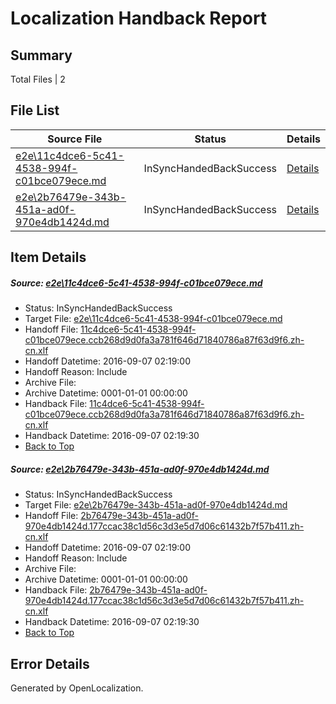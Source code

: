 # <a name='report-top'></a> Localization Handback Report

## Summary
 Total Files | 2

## File List
 Source File | Status | Details 
 ----------- | ------ | ------- 
 [e2e\11c4dce6-5c41-4538-994f-c01bce079ece.md](https://github.com/OpenLocalizationTestOrg/ol-test0/blob/fdc76baf6786daad0f479ec1a23ec1df130e91b7/e2e/11c4dce6-5c41-4538-994f-c01bce079ece.md) | InSyncHandedBackSuccess | [Details](#79d3df7908e84cf2aecceeb5a796e35e0279ba8a2)
 [e2e\2b76479e-343b-451a-ad0f-970e4db1424d.md](https://github.com/OpenLocalizationTestOrg/ol-test0/blob/fdc76baf6786daad0f479ec1a23ec1df130e91b7/e2e/2b76479e-343b-451a-ad0f-970e4db1424d.md) | InSyncHandedBackSuccess | [Details](#4d814d73c16d86f49b8c8db468aed56da5460c2e3)

## Item Details
##### <a name='79d3df7908e84cf2aecceeb5a796e35e0279ba8a2'></a> Source: [e2e\11c4dce6-5c41-4538-994f-c01bce079ece.md](https://github.com/OpenLocalizationTestOrg/ol-test0/blob/fdc76baf6786daad0f479ec1a23ec1df130e91b7/e2e/11c4dce6-5c41-4538-994f-c01bce079ece.md)
* Status: InSyncHandedBackSuccess
* Target File: [e2e\11c4dce6-5c41-4538-994f-c01bce079ece.md](https://github.com/OpenLocalizationTestOrg/ol-test0-zhcn/blob/aff12505759ea1e508e801be39ad92e454cd72c8/e2e/11c4dce6-5c41-4538-994f-c01bce079ece.md)
* Handoff File: [11c4dce6-5c41-4538-994f-c01bce079ece.ccb268d9d0fa3a781f646d71840786a87f63d9f6.zh-cn.xlf](https://github.com/OpenLocalizationTestOrg/ol-test0-handoff/blob/bc98547bfd228c9c62dad83f9001acd25bb889a2/ol-handoff/OpenLocalizationTestOrg/ol-test0-zhcn/ci/ht/11c4dce6-5c41-4538-994f-c01bce079ece.ccb268d9d0fa3a781f646d71840786a87f63d9f6.zh-cn.xlf)
* Handoff Datetime: 2016-09-07 02:19:00
* Handoff Reason: Include
* Archive File: 
* Archive Datetime: 0001-01-01 00:00:00
* Handback File: [11c4dce6-5c41-4538-994f-c01bce079ece.ccb268d9d0fa3a781f646d71840786a87f63d9f6.zh-cn.xlf](https://github.com/OpenLocalizationTestOrg/ol-test0-handback/blob/8d3810c9746993d39d692710056f7da279961d66/ol-handback/OpenLocalizationTestOrg/ol-test0-zhcn/ci/ht/11c4dce6-5c41-4538-994f-c01bce079ece.ccb268d9d0fa3a781f646d71840786a87f63d9f6.zh-cn.xlf)
* Handback Datetime: 2016-09-07 02:19:30
* [Back to Top](#report-top)

##### <a name='4d814d73c16d86f49b8c8db468aed56da5460c2e3'></a> Source: [e2e\2b76479e-343b-451a-ad0f-970e4db1424d.md](https://github.com/OpenLocalizationTestOrg/ol-test0/blob/fdc76baf6786daad0f479ec1a23ec1df130e91b7/e2e/2b76479e-343b-451a-ad0f-970e4db1424d.md)
* Status: InSyncHandedBackSuccess
* Target File: [e2e\2b76479e-343b-451a-ad0f-970e4db1424d.md](https://github.com/OpenLocalizationTestOrg/ol-test0-zhcn/blob/aff12505759ea1e508e801be39ad92e454cd72c8/e2e/2b76479e-343b-451a-ad0f-970e4db1424d.md)
* Handoff File: [2b76479e-343b-451a-ad0f-970e4db1424d.177ccac38c1d56c3d3e5d7d06c61432b7f57b411.zh-cn.xlf](https://github.com/OpenLocalizationTestOrg/ol-test0-handoff/blob/bc98547bfd228c9c62dad83f9001acd25bb889a2/ol-handoff/OpenLocalizationTestOrg/ol-test0-zhcn/ci/ht/2b76479e-343b-451a-ad0f-970e4db1424d.177ccac38c1d56c3d3e5d7d06c61432b7f57b411.zh-cn.xlf)
* Handoff Datetime: 2016-09-07 02:19:00
* Handoff Reason: Include
* Archive File: 
* Archive Datetime: 0001-01-01 00:00:00
* Handback File: [2b76479e-343b-451a-ad0f-970e4db1424d.177ccac38c1d56c3d3e5d7d06c61432b7f57b411.zh-cn.xlf](https://github.com/OpenLocalizationTestOrg/ol-test0-handback/blob/8d3810c9746993d39d692710056f7da279961d66/ol-handback/OpenLocalizationTestOrg/ol-test0-zhcn/ci/ht/2b76479e-343b-451a-ad0f-970e4db1424d.177ccac38c1d56c3d3e5d7d06c61432b7f57b411.zh-cn.xlf)
* Handback Datetime: 2016-09-07 02:19:30
* [Back to Top](#report-top)


## Error Details

Generated by OpenLocalization.
